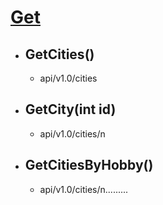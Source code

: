 # <u>Get</u>

- ## GetCities()

  - api/v1.0/cities

- ## GetCity(int id)

  - api/v1.0/cities/n
  
- ## GetCitiesByHobby()

  - api/v1.0/cities/n.........

